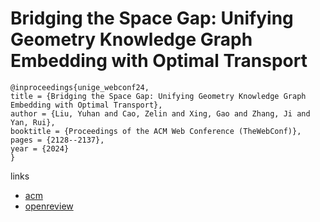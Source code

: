 # Bridging the Space Gap: Unifying Geometry Knowledge Graph Embedding with Optimal Transport

```
@inproceedings{unige_webconf24,
title = {Bridging the Space Gap: Unifying Geometry Knowledge Graph Embedding with Optimal Transport},
author = {Liu, Yuhan and Cao, Zelin and Xing, Gao and Zhang, Ji and Yan, Rui},
booktitle = {Proceedings of the ACM Web Conference (TheWebConf)},
pages = {2128--2137},
year = {2024}
}
```

links
- [acm](https://dl.acm.org/doi/10.1145/3589334.3645565)
- [openreview](https://openreview.net/forum?id=v9H7e0ShNN)
